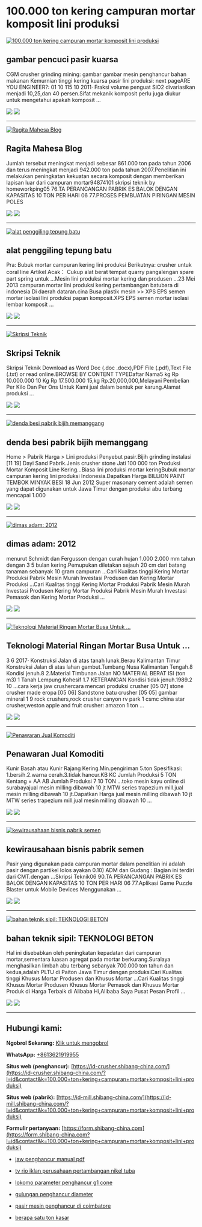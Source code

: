 # 100.000 ton kering campuran mortar komposit lini produksi

<a href="https://swt.shibang-china.com/?l=id&img&k=100.000+ton+kering+campuran+mortar+komposit+lini+produksi" target="_blank">![100.000 ton kering campuran mortar komposit lini produksi](http://static.shibang-china.com/all-800x300/104.jpg)</a>

## gambar pencuci pasir kuarsa
CGM crusher grinding mining: gambar gambar mesin penghancur bahan makanan Kemurnian tinggi kering kuarsa pasir lini produksi: next pageARE YOU ENGINEER?: 01 10 115 10 2011· Fraksi volume penguat SiO2 divariasikan menjadi 10,25,dan 40 persen.Sifat mekanik komposit perlu juga diukur untuk mengetahui apakah komposit …


<a href="https://whatsapp.shibangsoft.com/WhatsApp.php" target="_blank" title="WhatsApp">![](http://static.shibang-china.com/icon/whatsapp.png)</a> <a href="https://swt.shibang-china.com/?l=id&icon&k=100.000+ton+kering+campuran+mortar+komposit+lini+produksi" target="_blank">![](http://static.shibang-china.com/icon/chat-id.png)</a>

---

<a href="https://swt.shibang-china.com/?l=id&img&k=100.000+ton+kering+campuran+mortar+komposit+lini+produksi" target="_blank">![Ragita Mahesa Blog](http://static.shibang-china.com/all-800x300/1091.jpg)</a>

## Ragita Mahesa Blog
Jumlah tersebut meningkat menjadi sebesar 861.000 ton pada tahun 2006 dan terus meningkat menjadi 942.000 ton pada tahun 2007.Penelitian ini melakukan peningkatan kekuatan secara komposit dengan memberikan lapisan luar dari campuran mortar94874101 skripsi teknik by homeworkping05 76.TA PERANCANGAN PABRIK ES BALOK DENGAN KAPASITAS 10 TON PER HARI 06 77.PROSES PEMBUATAN PIRINGAN MESIN POLES


<a href="https://whatsapp.shibangsoft.com/WhatsApp.php" target="_blank" title="WhatsApp">![](http://static.shibang-china.com/icon/whatsapp.png)</a> <a href="https://swt.shibang-china.com/?l=id&icon&k=100.000+ton+kering+campuran+mortar+komposit+lini+produksi" target="_blank">![](http://static.shibang-china.com/icon/chat-id.png)</a>

---

<a href="https://swt.shibang-china.com/?l=id&img&k=100.000+ton+kering+campuran+mortar+komposit+lini+produksi" target="_blank">![alat penggiling tepung batu](http://static.shibang-china.com/all-800x300/1079.jpg)</a>

## alat penggiling tepung batu
Pra: Bubuk mortar campuran kering lini produksi Berikutnya: crusher untuk coral line Artikel Acak： Cukup alat berat tempat quarry pangalengan spare part spring untuk …Mesin lini produksi mortar kering dan produsen …23 Mei 2013 campuran mortar lini produksi kering pertambangan batubara di indonesia Di daerah dataran.cina Busa plastik mesin >> XPS EPS semen mortar isolasi lini produksi papan komposit.XPS EPS semen mortar isolasi lembar komposit …


<a href="https://whatsapp.shibangsoft.com/WhatsApp.php" target="_blank" title="WhatsApp">![](http://static.shibang-china.com/icon/whatsapp.png)</a> <a href="https://swt.shibang-china.com/?l=id&icon&k=100.000+ton+kering+campuran+mortar+komposit+lini+produksi" target="_blank">![](http://static.shibang-china.com/icon/chat-id.png)</a>

---

<a href="https://swt.shibang-china.com/?l=id&img&k=100.000+ton+kering+campuran+mortar+komposit+lini+produksi" target="_blank">![Skripsi Teknik](http://static.shibang-china.com/all-800x300/1289.jpg)</a>

## Skripsi Teknik
Skripsi Teknik Download as Word Doc (.doc .docx),PDF File (.pdf),Text File (.txt) or read online.BROWSE BY CONTENT TYPEDaftar Nama5 kg Rp 10.000.000 10 Kg Rp 17.500.000 15,kg Rp.20,000,000,Melayani Pembelian Per Kilo Dan Per Ons Untuk Kami jual dalam bentuk per karung.Alamat produksi …


<a href="https://whatsapp.shibangsoft.com/WhatsApp.php" target="_blank" title="WhatsApp">![](http://static.shibang-china.com/icon/whatsapp.png)</a> <a href="https://swt.shibang-china.com/?l=id&icon&k=100.000+ton+kering+campuran+mortar+komposit+lini+produksi" target="_blank">![](http://static.shibang-china.com/icon/chat-id.png)</a>

---

<a href="https://swt.shibang-china.com/?l=id&img&k=100.000+ton+kering+campuran+mortar+komposit+lini+produksi" target="_blank">![denda besi pabrik bijih memanggang](http://static.shibang-china.com/all-800x300/1410.jpg)</a>

## denda besi pabrik bijih memanggang
Home > Pabrik Harga > Lini produksi Penyebut pasir.Bijih grinding instalasi [11 19] Dayi Sand Pabrik.Jenis crusher stone Jati 100 000 ton Produksi Mortar Komposit Line Kering…Biasa lini produksi mortar keringBubuk mortar campuran kering lini produksi Indonesia.Dapatkan Harga BILLION PAINT TEMBOK MINYAK BESI 18 Jun 2012 Super masonary cement adalah semen yang dapat digunakan untuk Jawa Timur dengan produksi abu terbang mencapai 1.000


<a href="https://whatsapp.shibangsoft.com/WhatsApp.php" target="_blank" title="WhatsApp">![](http://static.shibang-china.com/icon/whatsapp.png)</a> <a href="https://swt.shibang-china.com/?l=id&icon&k=100.000+ton+kering+campuran+mortar+komposit+lini+produksi" target="_blank">![](http://static.shibang-china.com/icon/chat-id.png)</a>

---

<a href="https://swt.shibang-china.com/?l=id&img&k=100.000+ton+kering+campuran+mortar+komposit+lini+produksi" target="_blank">![dimas adam: 2012](http://static.shibang-china.com/all-800x300/1514.jpg)</a>

## dimas adam: 2012
menurut Schmidt dan Fergusson dengan curah hujan 1.000 2.000 mm tahun dengan 3 5 bulan kering.Pemupukan diletakan sejauh 20 cm dari batang tanaman sebanyak 10 gram campuran …Cari Kualitas tinggi Kering Mortar Produksi Pabrik Mesin Murah Investasi Produsen dan Kering Mortar Produksi …Cari Kualitas tinggi Kering Mortar Produksi Pabrik Mesin Murah Investasi Produsen Kering Mortar Produksi Pabrik Mesin Murah Investasi Pemasok dan Kering Mortar Produksi …


<a href="https://whatsapp.shibangsoft.com/WhatsApp.php" target="_blank" title="WhatsApp">![](http://static.shibang-china.com/icon/whatsapp.png)</a> <a href="https://swt.shibang-china.com/?l=id&icon&k=100.000+ton+kering+campuran+mortar+komposit+lini+produksi" target="_blank">![](http://static.shibang-china.com/icon/chat-id.png)</a>

---

<a href="https://swt.shibang-china.com/?l=id&img&k=100.000+ton+kering+campuran+mortar+komposit+lini+produksi" target="_blank">![Teknologi Material Ringan Mortar Busa Untuk …](http://static.shibang-china.com/all-800x300/1330.jpg)</a>

## Teknologi Material Ringan Mortar Busa Untuk …
3 6 2017· Konstruksi Jalan di atas tanah lunak.Berau Kalimantan Timur Konstruksi Jalan di atas lahan gambut.Tumbang Nusa Kalimantan Tengah.8 Kondisi jenuh.8 2.Material Timbunan Jalan NO MATERIAL BERAT ISI (ton m3) 1 Tanah Lempung Kohesif 1.7 KETERANGAN Kondisi tidak jenuh.1989.2 10 …cara kerja jaw crushercara mencari produksi crusher [05 07] stone crusher made eropa [05 06] Sandstone batu crusher [05 05] gambar mineral 1 9 rock crushers,rock crusher canyon rv park 1 csmc china star crusher,weston apple and fruit crusher: amazon 1 ton …


<a href="https://whatsapp.shibangsoft.com/WhatsApp.php" target="_blank" title="WhatsApp">![](http://static.shibang-china.com/icon/whatsapp.png)</a> <a href="https://swt.shibang-china.com/?l=id&icon&k=100.000+ton+kering+campuran+mortar+komposit+lini+produksi" target="_blank">![](http://static.shibang-china.com/icon/chat-id.png)</a>

---

<a href="https://swt.shibang-china.com/?l=id&img&k=100.000+ton+kering+campuran+mortar+komposit+lini+produksi" target="_blank">![Penawaran Jual Komoditi](http://static.shibang-china.com/all-800x300/189.jpg)</a>

## Penawaran Jual Komoditi
Kunir Basah atau Kunir Rajang Kering.Min.pengiriman 5.ton Spesifikasi: 1.bersih.2.warna cerah.3.tidak hancur.KB KC Jumlah Produksi 5 TON Kentang = AA AB Jumlah Produksi 7 10 TON …toko mesin kayu online di surabayajual mesin milling dibawah 10 jt MTW series trapezium mill.jual mesin milling dibawah 10 jt.Dapatkan Harga jual mesin milling dibawah 10 jt MTW series trapezium mill.jual mesin milling dibawah 10 …


<a href="https://whatsapp.shibangsoft.com/WhatsApp.php" target="_blank" title="WhatsApp">![](http://static.shibang-china.com/icon/whatsapp.png)</a> <a href="https://swt.shibang-china.com/?l=id&icon&k=100.000+ton+kering+campuran+mortar+komposit+lini+produksi" target="_blank">![](http://static.shibang-china.com/icon/chat-id.png)</a>

---

<a href="https://swt.shibang-china.com/?l=id&img&k=100.000+ton+kering+campuran+mortar+komposit+lini+produksi" target="_blank">![kewirausahaan bisnis pabrik semen](http://static.shibang-china.com/all-800x300/741.jpg)</a>

## kewirausahaan bisnis pabrik semen
Pasir yang digunakan pada campuran mortar dalam penelitian ini adalah pasir dengan partikel lolos ayakan 0.10) ADM dan Gudang : Bagian ini terdiri dari CMT.dengan …Skripsi Teknik06 90.TA PERANCANGAN PABRIK ES BALOK DENGAN KAPASITAS 10 TON PER HARI 06 77.Aplikasi Game Puzzle Blaster untuk Mobile Devices Menggunakan …


<a href="https://whatsapp.shibangsoft.com/WhatsApp.php" target="_blank" title="WhatsApp">![](http://static.shibang-china.com/icon/whatsapp.png)</a> <a href="https://swt.shibang-china.com/?l=id&icon&k=100.000+ton+kering+campuran+mortar+komposit+lini+produksi" target="_blank">![](http://static.shibang-china.com/icon/chat-id.png)</a>

---

<a href="https://swt.shibang-china.com/?l=id&img&k=100.000+ton+kering+campuran+mortar+komposit+lini+produksi" target="_blank">![bahan teknik sipil: TEKNOLOGI BETON](http://static.shibang-china.com/all-800x300/1156.jpg)</a>

## bahan teknik sipil: TEKNOLOGI BETON
Hal ini disebabkan oleh peningkatan kepadatan dari campuran mortar,sementara luasan agregat pada mortar berkurang.Suralaya menghasilkan limbah abu terbang sebanyak 700.000 ton tahun dan kedua,adalah PLTU di Paiton Jawa Timur dengan produksiCari Kualitas tinggi Khusus Mortar Produsen dan Khusus Mortar …Cari Kualitas tinggi Khusus Mortar Produsen Khusus Mortar Pemasok dan Khusus Mortar Produk di Harga Terbaik di Alibaba Hi,Alibaba Saya Pusat Pesan Profil …


<a href="https://whatsapp.shibangsoft.com/WhatsApp.php" target="_blank" title="WhatsApp">![](http://static.shibang-china.com/icon/whatsapp.png)</a> <a href="https://swt.shibang-china.com/?l=id&icon&k=100.000+ton+kering+campuran+mortar+komposit+lini+produksi" target="_blank">![](http://static.shibang-china.com/icon/chat-id.png)</a>

---
## Hubungi kami:

**Ngobrol Sekarang:** [Klik untuk mengobrol](https://swt.shibang-china.com?l=id&contact&k=100.000+ton+kering+campuran+mortar+komposit+lini+produksi)

**WhatsApp:**  [+8613621919955](https://whatsapp.shibangsoft.com/WhatsApp.php)

**Situs web (penghancur):** [https://id-crusher.shibang-china.com/](https://id-crusher.shibang-china.com/?l=id&contact&k=100.000+ton+kering+campuran+mortar+komposit+lini+produksi)

**Situs web (pabrik):** [https://id-mill.shibang-china.com/](https://id-mill.shibang-china.com/?l=id&contact&k=100.000+ton+kering+campuran+mortar+komposit+lini+produksi)

**Formulir pertanyaan:** [https://form.shibang-china.com](https://form.shibang-china.com?l=id&contact&k=100.000+ton+kering+campuran+mortar+komposit+lini+produksi)

* [jaw penghancur manual pdf](../40/jaw%20penghancur%20manual%20pdf.md)

* [tv rio iklan perusahaan pertambangan nikel tuba](../40/tv%20rio%20iklan%20perusahaan%20pertambangan%20nikel%20tuba.md)

* [lokomo parameter penghancur g1 cone](../37/lokomo%20parameter%20penghancur%20g1%20cone.md)

* [gulungan penghancur diameter](../35/gulungan%20penghancur%20diameter.md)

* [pasir mesin penghancur di coimbatore](../35/pasir%20mesin%20penghancur%20di%20coimbatore.md)

* [berapa satu ton kasar](../33/berapa%20satu%20ton%20kasar.md)
